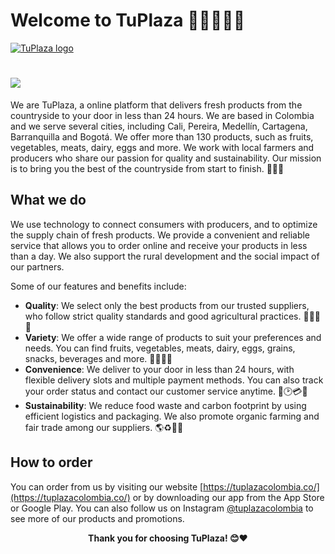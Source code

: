 # Welcome to TuPlaza 🍏🥕🥩🧀🥚

[![TuPlaza logo](https://scontent.fctg3-1.fna.fbcdn.net/v/t39.30808-6/309707757_506734831462464_5838747455168079895_n.jpg?_nc_cat=102&ccb=1-7&_nc_sid=e3f864&_nc_ohc=HzQkVryj7roAX9AYO0b&_nc_ht=scontent.fctg3-1.fna&oh=00_AfBVQTsy_FZfFqpXwe4r0Mn41MxyOb8gtiXmVlayeLMuOw&oe=643E695F)](https://tuplazacolombia.co)
<h1>
  <a href="https://git.io/typing-svg">
    <img src="https://readme-typing-svg.herokuapp.com/?font=fira+code&color=5BE8FFFF&lines=Hello%2C+There!+%F0%9F%91%8B;🍏🥕🥩🧀🥚;🍏🥕🥩🧀🥚;Welcome+to+my+Github+page!">
  </a>
</h1>

We are TuPlaza, a online platform that delivers fresh products from the countryside to your door in less than 24 hours. We are based in Colombia and we serve several cities, including Cali, Pereira, Medellín, Cartagena, Barranquilla and Bogotá. We offer more than 130 products, such as fruits, vegetables, meats, dairy, eggs and more. We work with local farmers and producers who share our passion for quality and sustainability. Our mission is to bring you the best of the countryside from start to finish. 🌱🚚🏡

## What we do

We use technology to connect consumers with producers, and to optimize the supply chain of fresh products. We provide a convenient and reliable service that allows you to order online and receive your products in less than a day. We also support the rural development and the social impact of our partners.

Some of our features and benefits include:

- **Quality**: We select only the best products from our trusted suppliers, who follow strict quality standards and good agricultural practices. 🍎🍊🍌🍉
- **Variety**: We offer a wide range of products to suit your preferences and needs. You can find fruits, vegetables, meats, dairy, eggs, grains, snacks, beverages and more. 🥦🥬🥒🌽
- **Convenience**: We deliver to your door in less than 24 hours, with flexible delivery slots and multiple payment methods. You can also track your order status and contact our customer service anytime. 🚛🕑💳📱
- **Sustainability**: We reduce food waste and carbon footprint by using efficient logistics and packaging. We also promote organic farming and fair trade among our suppliers. 🌎♻️🌿💚

## How to order

You can order from us by visiting our website [https://tuplazacolombia.co/](https://tuplazacolombia.co/) or by downloading our app from the App Store or Google Play. You can also follow us on Instagram [@tuplazacolombia](https://www.instagram.com/tuplazacolombia/) to see more of our products and promotions.

<p align="center">
  <b>Thank you for choosing TuPlaza! 😊❤️</b>
</p>
